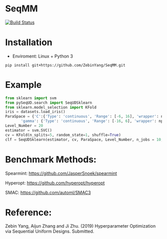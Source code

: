 # SeqMM

[![Build Status](https://travis-ci.com/ZebinYang/SeqMM.svg?branch=master)](https://travis-ci.org/joerick/cibuildwheel)

# Installation

- Enviroment: Linux + Python 3

```sheel
pip install git+https://github.com/ZebinYang/SeqMM.git
```

# Example
```python
from sklearn import svm
from pySeqUD.search import SeqUDSklearn
from sklearn.model_selection import KFold
iris = datasets.load_iris()
ParaSpace = {'C':{'Type': 'continuous', 'Range': [-6, 16], 'wrapper': np.exp2}, 
       'gamma': {'Type': 'continuous', 'Range': [-16, 6], 'wrapper': np.exp2}}
Level_Number = 20
estimator = svm.SVC()
cv = KFold(n_splits=5, random_state=1, shuffle=True)
clf = SeqUDSklearn(estimator, cv, ParaSpace, Level_Number, n_jobs = 10, refit = True, verbose = True)
```

# Benchmark Methods:

Spearmint: https://github.com/JasperSnoek/spearmint

Hyperopt: https://github.com/hyperopt/hyperopt

SMAC: https://github.com/automl/SMAC3


# Reference:
Zebin Yang, Aijun Zhang and Ji Zhu. (2019) Hyperparameter Optimization via Sequential Uniform Designs. Submitted. 
